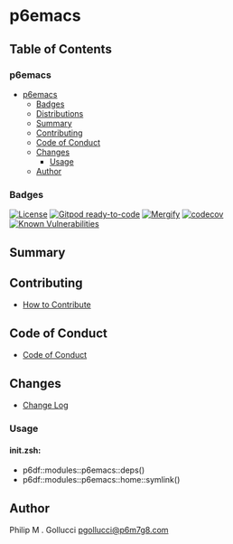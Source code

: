 # p6emacs

## Table of Contents


### p6emacs
- [p6emacs](#p6emacs)
  - [Badges](#badges)
  - [Distributions](#distributions)
  - [Summary](#summary)
  - [Contributing](#contributing)
  - [Code of Conduct](#code-of-conduct)
  - [Changes](#changes)
    - [Usage](#usage)
  - [Author](#author)

### Badges

[![License](https://img.shields.io/badge/License-Apache%202.0-yellowgreen.svg)](https://opensource.org/licenses/Apache-2.0)
[![Gitpod ready-to-code](https://img.shields.io/badge/Gitpod-ready--to--code-blue?logo=gitpod)](https://gitpod.io/#https://github.com/p6m7g8/p6emacs)
[![Mergify](https://img.shields.io/endpoint.svg?url=https://gh.mergify.io/badges/p6m7g8/p6emacs/&style=flat)](https://mergify.io)
[![codecov](https://codecov.io/gh/p6m7g8/p6emacs/branch/master/graph/badge.svg?token=14Yj1fZbew)](https://codecov.io/gh/p6m7g8/p6emacs)
[![Known Vulnerabilities](https://snyk.io/test/github/p6m7g8/p6emacs/badge.svg?targetFile=package.json)](https://snyk.io/test/github/p6m7g8/p6emacs?targetFile=package.json)

## Summary

## Contributing

- [How to Contribute](CONTRIBUTING.md)

## Code of Conduct

- [Code of Conduct](CODE_OF_CONDUCT.md)

## Changes

- [Change Log](CHANGELOG.md)

### Usage

#### init.zsh:

- p6df::modules::p6emacs::deps()
- p6df::modules::p6emacs::home::symlink()


## Author

Philip M . Gollucci <pgollucci@p6m7g8.com>
